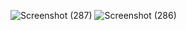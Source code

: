 ![Screenshot (287)](https://github.com/Pragatisahu15/Java-Car-Rental-System/assets/103757785/6dde7d7e-0ec5-496e-a8c9-9cfe5705ba53)
![Screenshot (286)](https://github.com/Pragatisahu15/Java-Car-Rental-System/assets/103757785/e14937c8-35da-453e-a187-2da3f7b294d8)

